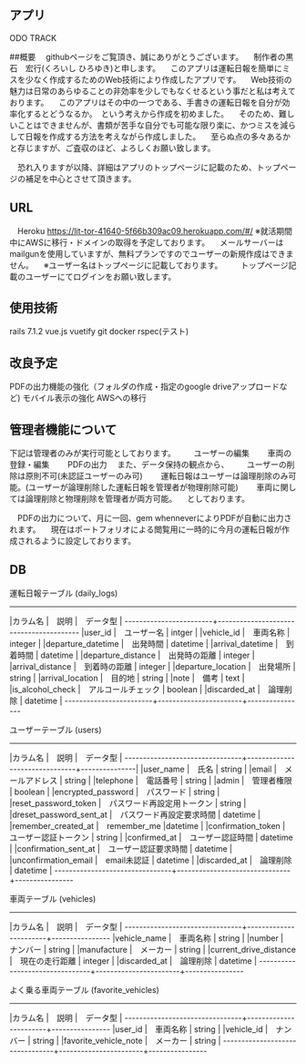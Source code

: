 ## アプリ
ODO TRACK

##概要
　githubページをご覧頂き、誠にありがとうございます。
　制作者の黒石　宏行(くろいし ひろゆき)と申します。
　このアプリは運転日報を簡単にミスを少なく作成するためのWeb技術により作成したアプリです。
　Web技術の魅力は日常のあらゆることの非効率を少しでもなくせるという事だと私は考えております。
　このアプリはその中の一つである、手書きの運転日報を自分が効率化するとどうなるか。　という考えから作成を初めました。
　そのため、難しいことはできませんが、書類が苦手な自分でも可能な限り楽に、かつミスを減らして日報を作成する方法を考えながら作成しました。
　至らぬ点の多々あるかと存じますが、ご査収のほど、よろしくお願い致します。

　恐れ入りますが以降、詳細はアプリのトップページに記載のため、トップページの補足を中心とさせて頂きます。

## URL
　Heroku
  https://lit-tor-41640-5f66b309ac09.herokuapp.com/#/
  ※就活期間中にAWSに移行・ドメインの取得を予定しております。
  　メールサーバーはmailgunを使用していますが、無料プランですのでユーザーの新規作成はできません。
　※ユーザー名はトップページに記載しております。
　　トップページ記載のユーザーにてログインをお願い致します。

 ## 使用技術
 rails 7.1.2
 vue.js vuetify
 git
 docker
 rspec(テスト)

 ## 改良予定
 PDFの出力機能の強化（フォルダの作成・指定のgoogle driveアップロードなど)
 モバイル表示の強化
 AWSへの移行

## 管理者機能について
 下記は管理者のみが実行可能としております。
　　ユーザーの編集
　　車両の登録・編集
　　PDFの出力
　また、データ保持の観点から、
　　ユーザーの削除は原則不可(未認証ユーザーのみ可)
　　運転日報はユーザーは論理削除のみ可能。(ユーザーが論理削除した運転日報を管理者が物理削除可能)
　　車両に関しては論理削除と物理削除を管理者が両方可能。
　としております。

　PDFの出力について、月に一回、gem whenneverによりPDFが自動に出力されます。
　現在はポートフォリオによる閲覧用に一時的に今月の運転日報が作成されるように設定しております。

## DB
運転日報テーブル (daily_logs)
_________________________________________________________________
|カラム名		|　説明			|　データ型	|
------------------------+----------------------------------------
|user_id		|　ユーザー名		| intger	|
|vehicle_id		|　車両名称		| integer	|
|departure_datetime	|　出発時間		| datetime	|
|arrival_datetime	|　到着時間		| datetime	|
|departure_distance	|　出発時の距離		| integer	|
|arrival_distance	|　到着時の距離		| integer	|
|departure_location	|　出発場所		| string	|
|arrival_location	|　目的地		| string	|
|note			|　備考			| text		|
|is_alcohol_check	|　アルコールチェック	| boolean	|
|discarded_at	|　論理削除		| datetime	|
------------------------+-----------------------+----------------

ユーザーテーブル (users)
________________________________________________________________________________
|カラム名			|　説明				|　データ型	|
--------------------------------+-------------------------------+---------------|
|user_name			|　氏名				| string	|
|email				|　メールアドレス		| string	|
|telephone			|　電話番号			| string	|
|admin				|　管理者権限			| boolean	|
|encrypted_password		|　パスワード			| string	|
|reset_password_token	|　パスワード再設定用トークン	| string	|
|dreset_password_sent_at	|　パスワード再設定要求時間	| datetime	|
|remember_created_at	|　remember_me		|datetime	|
|confirmation_token		|　ユーザー認証トークン		| string	|
|confirmed_at		|　ユーザー認証時間		| datetime	|
|confirmation_sent_at	|　ユーザー認証要求時間		| datetime	|
|unconfirmation_email	|　email未認証			| datetime	|
|discarded_at		|　論理削除			| datetime	|
--------------------------------+-------------------------------+----------------

車両テーブル (vehicles)
________________________________________________________________________
|カラム名			|　説明			|　データ型	|
--------------------------------+-----------------------+----------------
|vehicle_name		|　車両名称		| string	|
|number			|　ナンバー		| string	|
|manufacture			|　メーカー		| string	|
|current_drive_distance	|　現在の走行距離	| integer	|
|discarded_at		|　論理削除		| datetime	|
--------------------------------+-----------------------+----------------

よく乗る車両テーブル (favorite_vehicles)
________________________________________________________________________
|カラム名			|　説明			|　データ型	|
--------------------------------+-----------------------+----------------
|user_id			|　車両名称		| string	|
|vehicle_id			|　ナンバー		| string	|
|favorite_vehicle_note	|　メーカー		| string	|
--------------------------------+-----------------------+----------------
